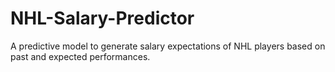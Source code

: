 # NHL-Salary-Predictor
A predictive model to generate salary expectations of NHL players based on past and expected performances.
